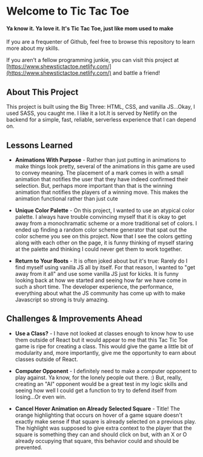 # Welcome to Tic Tac Toe
#### Ya know it. Ya love it. It's Tic Tac Toe, just like mom used to make
If you are a frequenter of Github, feel free to browse this repository to learn more about my skills.

If you aren't a fellow programming junkie, you can visit this project at [https://www.shewstictactoe.netlify.com/](https://www.shewstictactoe.netlify.com/) and battle a friend!

## About This Project

This project is built using the Big Three: HTML, CSS, and vanilla JS...Okay, I used SASS, you caught me. I like it a lot.It is served by Netlify on the backend for a simple, fast, reliable, serverless experience that I can depend on.

## Lessons Learned
- **Animations With Purpose**  - Rather than just putting in animations to make things look pretty, several of the animations in this game are used to convey meaning. The placement of a mark comes in with a small animation that notifies the user that they have indeed confirmed their selection. But, perhaps more important than that is the winning animation that notifies the players of a winning move. This makes the animation functional rather than just cute

- **Unique Color Palette** - On this project, I wanted to use an atypical color palette. I always have trouble convincing myself that it is okay to get away from a monochramatic scheme or a more traditional set of colors. I ended up finding a random color scheme generator that spat out the color scheme you see on this project. Now that I see the colors getting along with each other on the page, it is funny thinking of myself staring at the palette and thinking I could never get them to work together.

- **Return to Your Roots** - It is often joked about but it's true: Rarely do I find myself using vanilla JS all by itself. For that reason, I wanted to "get away from it all" and use some vanilla JS just for kicks. It is funny looking back at how we started and seeing how far we have come in such a short time. The developer experience, the performance, everything about what the JS community has come up with to make Javascript so strong is truly amazing.

## Challenges & Improvements Ahead
- **Use a Class?** - I have not looked at classes enough to know how to use them outside of React but it would appear to me that this Tac Tic Toe game is ripe for creating a class. This would give the game a little bit of modularity and, more importantly, give me the opportunity to earn about classes outside of React.

- **Computer Opponent** - I definitely need to make a computer opponent to play against. Ya know, for the lonely people out there. :) But, really, creating an "AI" opponent would be a great test in my logic skills and seeing how well I could get a function to try to defend itself from losing...Or even win.

- **Cancel Hover Animation on Already Selected Square** - Title! The orange highlighting that occurs on hover of a game square doesn't exactly make sense if that square is already selected on a previous play. The highlight was supposed to give extra context to the player that the square is something they can and should click on but, with an X or O already occupying that square, this behavior could and should be prevented.
